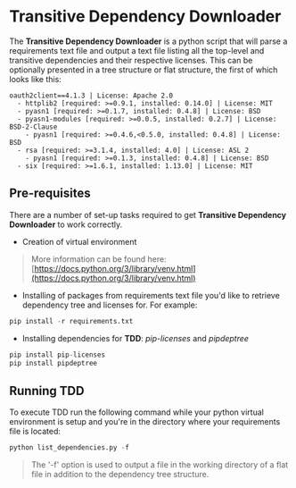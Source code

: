 # Transitive Dependency Downloader
The **Transitive Dependency Downloader** is a python script that will parse a requirements text file and output a text file listing all the top-level and transitive dependencies and their respective licenses. This can be optionally presented in a tree structure or flat structure, the first of which looks like this: 
```text
oauth2client==4.1.3 | License: Apache 2.0  
  - httplib2 [required: >=0.9.1, installed: 0.14.0] | License: MIT  
  - pyasn1 [required: >=0.1.7, installed: 0.4.8] | License: BSD  
  - pyasn1-modules [required: >=0.0.5, installed: 0.2.7] | License: BSD-2-Clause  
    - pyasn1 [required: >=0.4.6,<0.5.0, installed: 0.4.8] | License: BSD  
  - rsa [required: >=3.1.4, installed: 4.0] | License: ASL 2  
    - pyasn1 [required: >=0.1.3, installed: 0.4.8] | License: BSD  
  - six [required: >=1.6.1, installed: 1.13.0] | License: MIT
```

## Pre-requisites
There are a number of set-up tasks required to get **Transitive Dependency Downloader** to work correctly.

 - Creation of virtual environment

> More information can be found here: [https://docs.python.org/3/library/venv.html](https://docs.python.org/3/library/venv.html)

 - Installing of packages from requirements text file you'd like to retrieve dependency tree and licenses for. For example:

```python
pip install -r requirements.txt
```

 - Installing dependencies for **TDD**: *pip-licenses* and *pipdeptree* 

```python
pip install pip-licenses
pip install pipdeptree
```

## Running TDD
To execute TDD run the following command while your python virtual environment is setup and you're in the directory where your requirements file is located:

```python
python list_dependencies.py -f
```
> The '-f' option is used to output a file in the working directory of a flat file in addition to the dependency tree structure.
